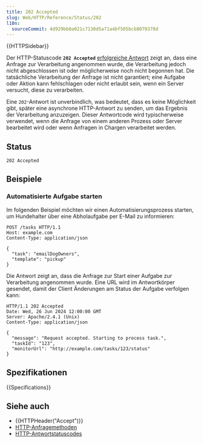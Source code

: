 ```yaml
---
title: 202 Accepted
slug: Web/HTTP/Reference/Status/202
l10n:
  sourceCommit: 4d929bb0a021c7130d5a71a4bf505bcb8070378d
---
```


{{HTTPSidebar}}

Der HTTP-Statuscode **`202 Accepted`** [erfolgreiche Antwort](/de/docs/Web/HTTP/Reference/Status#successful_responses) zeigt an, dass eine Anfrage zur Verarbeitung angenommen wurde, die Verarbeitung jedoch nicht abgeschlossen ist oder möglicherweise noch nicht begonnen hat. Die tatsächliche Verarbeitung der Anfrage ist nicht garantiert; eine Aufgabe oder Aktion kann fehlschlagen oder nicht erlaubt sein, wenn ein Server versucht, diese zu verarbeiten.

Eine `202`-Antwort ist unverbindlich, was bedeutet, dass es keine Möglichkeit gibt, später eine asynchrone HTTP-Antwort zu senden, um das Ergebnis der Verarbeitung anzuzeigen. Dieser Antwortcode wird typischerweise verwendet, wenn die Anfrage von einem anderen Prozess oder Server bearbeitet wird oder wenn Anfragen in Chargen verarbeitet werden.

## Status

```http
202 Accepted
```

## Beispiele

### Automatisierte Aufgabe starten

Im folgenden Beispiel möchten wir einen Automatisierungsprozess starten, um Hundehalter über eine Abholaufgabe per E-Mail zu informieren:

```http
POST /tasks HTTP/1.1
Host: example.com
Content-Type: application/json

{
  "task": "emailDogOwners",
  "template": "pickup"
}
```

Die Antwort zeigt an, dass die Anfrage zur Start einer Aufgabe zur Verarbeitung angenommen wurde. Eine URL wird im Antwortkörper gesendet, damit der Client Änderungen am Status der Aufgabe verfolgen kann:

```http
HTTP/1.1 202 Accepted
Date: Wed, 26 Jun 2024 12:00:00 GMT
Server: Apache/2.4.1 (Unix)
Content-Type: application/json

{
  "message": "Request accepted. Starting to process task.",
  "taskId": "123",
  "monitorUrl": "http://example.com/tasks/123/status"
}
```

## Spezifikationen

{{Specifications}}

## Siehe auch

- {{HTTPHeader("Accept")}}
- [HTTP-Anfragemethoden](/de/docs/Web/HTTP/Reference/Methods)
- [HTTP-Antwortstatuscodes](/de/docs/Web/HTTP/Reference/Status)
